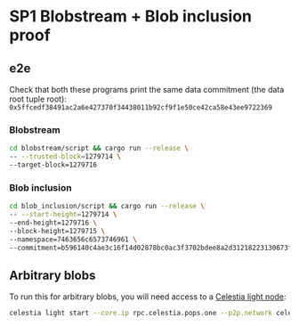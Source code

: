 # SP1 Blobstream + Blob inclusion proof

## e2e
Check that both these programs print the same data commitment (the data root tuple root):
`0x5ffcedf38491ac2a6e427370f34438011b92cf9f1e50ce42ca58e43ee9722369`

### Blobstream
```bash
cd blobstream/script && cargo run --release \
-- --trusted-block=1279714 \
--target-block=1279716
```

### Blob inclusion
```bash
cd blob_inclusion/script && cargo run --release \
-- --start-height=1279714 \
--end-height=1279716 \
--block-height=1279715 \
--namespace=7463656c6573746961 \
--commitment=b596140c4ae3c16f14d02878bc0ac3f3702bdee8a2d31218223130673f0ac220
```

## Arbitrary blobs
To run this for arbitrary blobs, you will need access to a [Celestia light node](https://docs.celestia.org/nodes/light-node):

```bash
celestia light start --core.ip rpc.celestia.pops.one --p2p.network celestia
```
